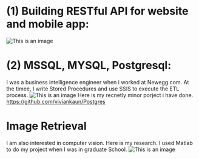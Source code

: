 
 
# (1) Building RESTful API for website and mobile app:
 
 ![This is an image](https://www.linkedin.com/in/viviankaun/detail/treasury/position:1071142133/?entityUrn=urn%3Ali%3Afsd_profileTreasuryMedia%3A(ACoAAA-jEAYBuAl47wdwNpwzSED6dxAJwMSvirU%2C1551419987582)&section=position%3A1071142133&treasuryCount=1)
 
 
 


# (2) MSSQL, MYSQL, Postgresql:
I was a business intelligence engineer when i worked at Newegg.com. 
At the timee, I write Stored Procedures and use SSIS to execute the ETL process.
 ![This is an image](https://github.com/viviankaun/Projects/blob/main/img/BI001.jpeg)
Here is my recnetly minor porject i have done. 
https://github.com/viviankaun/Postgres

# Image Retrieval 
I am also interested in computer vision. Here is my research. I used Matlab to do my project when I was in graduate School.
![This is an image](https://media-exp1.licdn.com/dms/image/C512DAQGhCU_CbwBtQw/profile-treasury-image-shrink_800_800/0/1601681334598?e=1635825600&v=beta&t=ze8KQUYrbqrYkqT9-4c_yJiIssZdG5EHkzurZmTEaFg)



